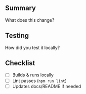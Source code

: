 ## Summary
What does this change?

## Testing
How did you test it locally?

## Checklist
- [ ] Builds & runs locally
- [ ] Lint passes (`npm run lint`)
- [ ] Updates docs/README if needed
